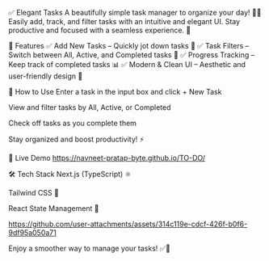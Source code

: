 
✅ Elegant Tasks
A beautifully simple task manager to organize your day! 📝✨ Easily add, track, and filter tasks with an intuitive and elegant UI. Stay productive and focused with a seamless experience. 🚀

🌟 Features
✅ Add New Tasks – Quickly jot down tasks 📝
✅ Task Filters – Switch between All, Active, and Completed tasks 🔄
✅ Progress Tracking – Keep track of completed tasks 📊
✅ Modern & Clean UI – Aesthetic and user-friendly design 🎨

🔧 How to Use
Enter a task in the input box and click + New Task

View and filter tasks by All, Active, or Completed

Check off tasks as you complete them

Stay organized and boost productivity! ⚡

🔗 Live Demo
https://navneet-pratap-byte.github.io/TO-DO/

🛠️ Tech Stack
Next.js (TypeScript) ⚛️

Tailwind CSS 🎨

React State Management 🧠


https://github.com/user-attachments/assets/314c119e-cdcf-426f-b0f6-9df95a050a71


Enjoy a smoother way to manage your tasks! ✅🚀


